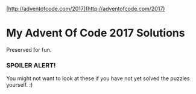 [http://adventofcode.com/2017](http://adventofcode.com/2017)

# My Advent Of Code 2017 Solutions #

Preserved for fun.

### SPOILER ALERT! ###
You might not want to look at these if you have not yet solved the puzzles yourself. :)

